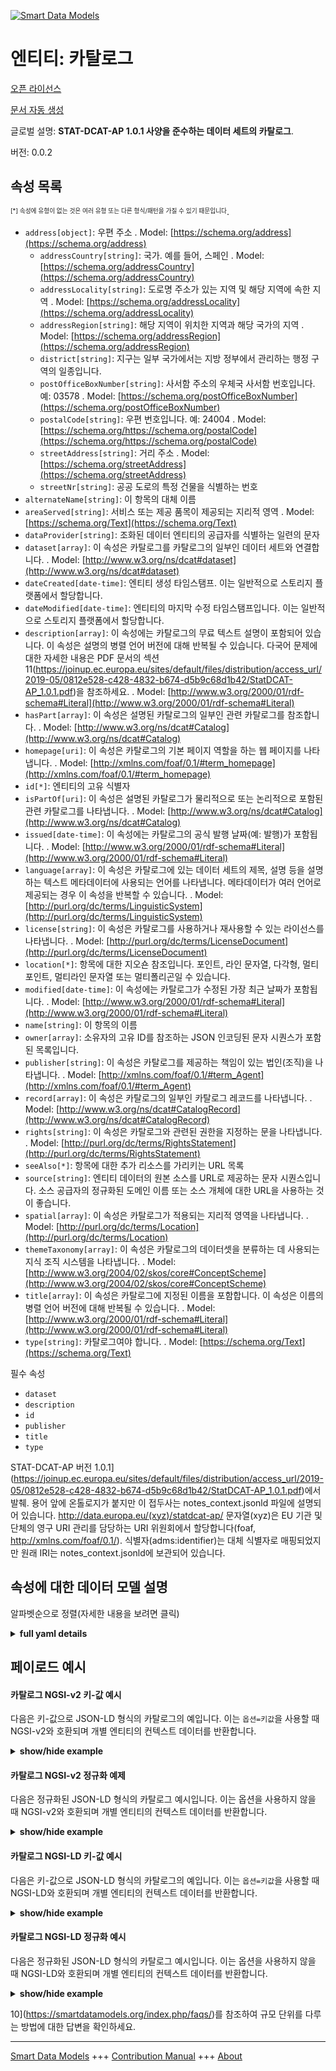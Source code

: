 <!-- 10-Header -->  
[![Smart Data Models](https://smartdatamodels.org/wp-content/uploads/2022/01/SmartDataModels_logo.png "Logo")](https://smartdatamodels.org)  
엔티티: 카탈로그  
=========<!-- /10-Header -->  
<!-- 15-License -->  
[오픈 라이선스](https://github.com/smart-data-models//dataModel.STAT-DCAT-AP/blob/master/Catalogue/LICENSE.md)  
[문서 자동 생성](https://docs.google.com/presentation/d/e/2PACX-1vTs-Ng5dIAwkg91oTTUdt8ua7woBXhPnwavZ0FxgR8BsAI_Ek3C5q97Nd94HS8KhP-r_quD4H0fgyt3/pub?start=false&loop=false&delayms=3000#slide=id.gb715ace035_0_60)  
<!-- /15-License -->  
<!-- 20-Description -->  
글로벌 설명: **STAT-DCAT-AP 1.0.1 사양을 준수하는 데이터 세트의 카탈로그**.  
버전: 0.0.2  
<!-- /20-Description -->  
<!-- 30-PropertiesList -->  

## 속성 목록  

<sup><sub>[*] 속성에 유형이 없는 것은 여러 유형 또는 다른 형식/패턴을 가질 수 있기 때문입니다</sub></sup>.  
- `address[object]`: 우편 주소  . Model: [https://schema.org/address](https://schema.org/address)	- `addressCountry[string]`: 국가. 예를 들어, 스페인  . Model: [https://schema.org/addressCountry](https://schema.org/addressCountry)  
	- `addressLocality[string]`: 도로명 주소가 있는 지역 및 해당 지역에 속한 지역  . Model: [https://schema.org/addressLocality](https://schema.org/addressLocality)  
	- `addressRegion[string]`: 해당 지역이 위치한 지역과 해당 국가의 지역  . Model: [https://schema.org/addressRegion](https://schema.org/addressRegion)  
	- `district[string]`: 지구는 일부 국가에서는 지방 정부에서 관리하는 행정 구역의 일종입니다.    
	- `postOfficeBoxNumber[string]`: 사서함 주소의 우체국 사서함 번호입니다. 예: 03578  . Model: [https://schema.org/postOfficeBoxNumber](https://schema.org/postOfficeBoxNumber)  
	- `postalCode[string]`: 우편 번호입니다. 예: 24004  . Model: [https://schema.org/https://schema.org/postalCode](https://schema.org/https://schema.org/postalCode)  
	- `streetAddress[string]`: 거리 주소  . Model: [https://schema.org/streetAddress](https://schema.org/streetAddress)  
	- `streetNr[string]`: 공공 도로의 특정 건물을 식별하는 번호    
- `alternateName[string]`: 이 항목의 대체 이름  - `areaServed[string]`: 서비스 또는 제공 품목이 제공되는 지리적 영역  . Model: [https://schema.org/Text](https://schema.org/Text)- `dataProvider[string]`: 조화된 데이터 엔티티의 공급자를 식별하는 일련의 문자  - `dataset[array]`: 이 속성은 카탈로그를 카탈로그의 일부인 데이터 세트와 연결합니다.  . Model: [http://www.w3.org/ns/dcat#dataset](http://www.w3.org/ns/dcat#dataset)- `dateCreated[date-time]`: 엔티티 생성 타임스탬프. 이는 일반적으로 스토리지 플랫폼에서 할당합니다.  - `dateModified[date-time]`: 엔티티의 마지막 수정 타임스탬프입니다. 이는 일반적으로 스토리지 플랫폼에서 할당합니다.  - `description[array]`: 이 속성에는 카탈로그의 무료 텍스트 설명이 포함되어 있습니다. 이 속성은 설명의 병렬 언어 버전에 대해 반복될 수 있습니다. 다국어 문제에 대한 자세한 내용은 PDF 문서의 섹션 11(https://joinup.ec.europa.eu/sites/default/files/distribution/access_url/2019-05/0812e528-c428-4832-b674-d5b9c68d1b42/StatDCAT-AP_1.0.1.pdf)을 참조하세요.  . Model: [http://www.w3.org/2000/01/rdf-schema#Literal](http://www.w3.org/2000/01/rdf-schema#Literal)- `hasPart[array]`: 이 속성은 설명된 카탈로그의 일부인 관련 카탈로그를 참조합니다.  . Model: [http://www.w3.org/ns/dcat#Catalog](http://www.w3.org/ns/dcat#Catalog)- `homepage[uri]`: 이 속성은 카탈로그의 기본 페이지 역할을 하는 웹 페이지를 나타냅니다.  . Model: [http://xmlns.com/foaf/0.1/#term_homepage](http://xmlns.com/foaf/0.1/#term_homepage)- `id[*]`: 엔티티의 고유 식별자  - `isPartOf[uri]`: 이 속성은 설명된 카탈로그가 물리적으로 또는 논리적으로 포함된 관련 카탈로그를 나타냅니다.  . Model: [http://www.w3.org/ns/dcat#Catalog](http://www.w3.org/ns/dcat#Catalog)- `issued[date-time]`: 이 속성에는 카탈로그의 공식 발행 날짜(예: 발행)가 포함됩니다.  . Model: [http://www.w3.org/2000/01/rdf-schema#Literal](http://www.w3.org/2000/01/rdf-schema#Literal)- `language[array]`: 이 속성은 카탈로그에 있는 데이터 세트의 제목, 설명 등을 설명하는 텍스트 메타데이터에 사용되는 언어를 나타냅니다. 메타데이터가 여러 언어로 제공되는 경우 이 속성을 반복할 수 있습니다.  . Model: [http://purl.org/dc/terms/LinguisticSystem](http://purl.org/dc/terms/LinguisticSystem)- `license[string]`: 이 속성은 카탈로그를 사용하거나 재사용할 수 있는 라이선스를 나타냅니다.  . Model: [http://purl.org/dc/terms/LicenseDocument](http://purl.org/dc/terms/LicenseDocument)- `location[*]`: 항목에 대한 지오숀 참조입니다. 포인트, 라인 문자열, 다각형, 멀티포인트, 멀티라인 문자열 또는 멀티폴리곤일 수 있습니다.  - `modified[date-time]`: 이 속성에는 카탈로그가 수정된 가장 최근 날짜가 포함됩니다.  . Model: [http://www.w3.org/2000/01/rdf-schema#Literal](http://www.w3.org/2000/01/rdf-schema#Literal)- `name[string]`: 이 항목의 이름  - `owner[array]`: 소유자의 고유 ID를 참조하는 JSON 인코딩된 문자 시퀀스가 포함된 목록입니다.  - `publisher[string]`: 이 속성은 카탈로그를 제공하는 책임이 있는 법인(조직)을 나타냅니다.  . Model: [http://xmlns.com/foaf/0.1/#term_Agent](http://xmlns.com/foaf/0.1/#term_Agent)- `record[array]`: 이 속성은 카탈로그의 일부인 카탈로그 레코드를 나타냅니다.  . Model: [http://www.w3.org/ns/dcat#CatalogRecord](http://www.w3.org/ns/dcat#CatalogRecord)- `rights[string]`: 이 속성은 카탈로그와 관련된 권한을 지정하는 문을 나타냅니다.  . Model: [http://purl.org/dc/terms/RightsStatement](http://purl.org/dc/terms/RightsStatement)- `seeAlso[*]`: 항목에 대한 추가 리소스를 가리키는 URL 목록  - `source[string]`: 엔티티 데이터의 원본 소스를 URL로 제공하는 문자 시퀀스입니다. 소스 공급자의 정규화된 도메인 이름 또는 소스 개체에 대한 URL을 사용하는 것이 좋습니다.  - `spatial[array]`: 이 속성은 카탈로그가 적용되는 지리적 영역을 나타냅니다.  . Model: [http://purl.org/dc/terms/Location](http://purl.org/dc/terms/Location)- `themeTaxonomy[array]`: 이 속성은 카탈로그의 데이터셋을 분류하는 데 사용되는 지식 조직 시스템을 나타냅니다.  . Model: [http://www.w3.org/2004/02/skos/core#ConceptScheme](http://www.w3.org/2004/02/skos/core#ConceptScheme)- `title[array]`: 이 속성은 카탈로그에 지정된 이름을 포함합니다. 이 속성은 이름의 병렬 언어 버전에 대해 반복될 수 있습니다.  . Model: [http://www.w3.org/2000/01/rdf-schema#Literal](http://www.w3.org/2000/01/rdf-schema#Literal)- `type[string]`: 카탈로그여야 합니다.  . Model: [https://schema.org/Text](https://schema.org/Text)<!-- /30-PropertiesList -->  
<!-- 35-RequiredProperties -->  
필수 속성  
- `dataset`  - `description`  - `id`  - `publisher`  - `title`  - `type`  <!-- /35-RequiredProperties -->  
<!-- 40-RequiredProperties -->  
STAT-DCAT-AP 버전 1.0.1](https://joinup.ec.europa.eu/sites/default/files/distribution/access_url/2019-05/0812e528-c428-4832-b674-d5b9c68d1b42/StatDCAT-AP_1.0.1.pdf)에서 발췌. 용어 앞에 온톨로지가 붙지만 이 접두사는 notes_context.jsonld 파일에 설명되어 있습니다. http://data.europa.eu/(xyz)/statdcat-ap/ 문자열(xyz)은 EU 기관 및 단체의 영구 URI 관리를 담당하는 URI 위원회에서 할당합니다(foaf, http://xmlns.com/foaf/0.1/). 식별자(adms:identifier)는 대체 식별자로 매핑되었지만 원래 IRI는 notes_context.jsonld에 보관되어 있습니다.  
<!-- /40-RequiredProperties -->  
<!-- 50-DataModelHeader -->  
## 속성에 대한 데이터 모델 설명  
알파벳순으로 정렬(자세한 내용을 보려면 클릭)  
<!-- /50-DataModelHeader -->  
<!-- 60-ModelYaml -->  
<details><summary><strong>full yaml details</strong></summary>    
```yaml  
Catalogue:    
  description: Catalogue of datasets compliant with STAT-DCAT-AP 1.0.1 specification.    
  properties:    
    address:    
      description: The mailing address    
      properties:    
        addressCountry:    
          description: 'The country. For example, Spain'    
          type: string    
          x-ngsi:    
            model: https://schema.org/addressCountry    
            type: Property    
        addressLocality:    
          description: 'The locality in which the street address is, and which is in the region'    
          type: string    
          x-ngsi:    
            model: https://schema.org/addressLocality    
            type: Property    
        addressRegion:    
          description: 'The region in which the locality is, and which is in the country'    
          type: string    
          x-ngsi:    
            model: https://schema.org/addressRegion    
            type: Property    
        district:    
          description: 'A district is a type of administrative division that, in some countries, is managed by the local government'    
          type: string    
          x-ngsi:    
            type: Property    
        postOfficeBoxNumber:    
          description: 'The post office box number for PO box addresses. For example, 03578'    
          type: string    
          x-ngsi:    
            model: https://schema.org/postOfficeBoxNumber    
            type: Property    
        postalCode:    
          description: 'The postal code. For example, 24004'    
          type: string    
          x-ngsi:    
            model: https://schema.org/https://schema.org/postalCode    
            type: Property    
        streetAddress:    
          description: The street address    
          type: string    
          x-ngsi:    
            model: https://schema.org/streetAddress    
            type: Property    
        streetNr:    
          description: Number identifying a specific property on a public street    
          type: string    
          x-ngsi:    
            type: Property    
      type: object    
      x-ngsi:    
        model: https://schema.org/address    
        type: Property    
    alternateName:    
      description: An alternative name for this item    
      type: string    
      x-ngsi:    
        type: Property    
    areaServed:    
      description: The geographic area where a service or offered item is provided    
      type: string    
      x-ngsi:    
        model: https://schema.org/Text    
        type: Property    
    dataProvider:    
      description: A sequence of characters identifying the provider of the harmonised data entity    
      type: string    
      x-ngsi:    
        type: Property    
    dataset:    
      description: This property links the Catalogue with a Dataset that is part of the Catalogue    
      items:    
        anyOf:    
          - description: Identifier format of any NGSI entity    
            maxLength: 256    
            minLength: 1    
            pattern: ^[\w\-\.\{\}\$\+\*\[\]`|~^@!,:\\]+$    
            type: string    
            x-ngsi:    
              type: Property    
          - description: Identifier format of any NGSI entity    
            format: uri    
            type: string    
            x-ngsi:    
              type: Property    
      type: array    
      x-ngsi:    
        model: "http://www.w3.org/ns/dcat#dataset"    
        type: Relationship    
    dateCreated:    
      description: Entity creation timestamp. This will usually be allocated by the storage platform    
      format: date-time    
      type: string    
      x-ngsi:    
        type: Property    
    dateModified:    
      description: Timestamp of the last modification of the entity. This will usually be allocated by the storage platform    
      format: date-time    
      type: string    
      x-ngsi:    
        type: Property    
    description:    
      description: 'This property contains a free-text account of the Catalogue. This property can be repeated for parallel language versions of the description. For further information on multilingual issues, please refer to section 11 of the pdf document https://joinup.ec.europa.eu/sites/default/files/distribution/access_url/2019-05/0812e528-c428-4832-b674-d5b9c68d1b42/StatDCAT-AP_1.0.1.pdf'    
      items:    
        description: Catalog description in different languages    
        type: string    
        x-ngsi:    
          type: Property    
      type: array    
      x-ngsi:    
        model: "http://www.w3.org/2000/01/rdf-schema#Literal"    
        type: Property    
    hasPart:    
      description: This property refers to a related Catalogue that is part of the described Catalogue    
      items:    
        format: uri    
        type: string    
      type: array    
      x-ngsi:    
        model: "http://www.w3.org/ns/dcat#Catalog"    
        type: Relationship    
    homepage:    
      description: This property refers to a web page that acts as the main page for the Catalogue    
      format: uri    
      type: string    
      x-ngsi:    
        model: "http://xmlns.com/foaf/0.1/#term_homepage"    
        type: Property    
    id:    
      anyOf:    
        - description: Identifier format of any NGSI entity    
          maxLength: 256    
          minLength: 1    
          pattern: ^[\w\-\.\{\}\$\+\*\[\]`|~^@!,:\\]+$    
          type: string    
          x-ngsi:    
            type: Property    
        - description: Identifier format of any NGSI entity    
          format: uri    
          type: string    
          x-ngsi:    
            type: Property    
      description: Unique identifier of the entity    
      x-ngsi:    
        type: Property    
    isPartOf:    
      description: This property refers to a related Catalogue in which the described Catalogue is physically or logically included    
      format: uri    
      type: string    
      x-ngsi:    
        model: "http://www.w3.org/ns/dcat#Catalog"    
        type: Relationship    
    issued:    
      description: 'This property contains the date of formal issuance (e.g., publication) of the Catalogue'    
      format: date-time    
      type: string    
      x-ngsi:    
        model: "http://www.w3.org/2000/01/rdf-schema#Literal"    
        type: Property    
    language:    
      description: 'This property refers to a language used in the textual metadata describing titles, descriptions, etc. of the Datasets in the Catalogue. This property can be repeated if the  metadata is provided in multiple languages'    
      items:    
        type: string    
      type: array    
      x-ngsi:    
        model: http://purl.org/dc/terms/LinguisticSystem    
        type: Property    
    license:    
      description: This property refers to the licence under which the Catalogue can be used or reused    
      type: string    
      x-ngsi:    
        model: http://purl.org/dc/terms/LicenseDocument    
        type: Property    
    location:    
      description: 'Geojson reference to the item. It can be Point, LineString, Polygon, MultiPoint, MultiLineString or MultiPolygon'    
      oneOf:    
        - description: Geojson reference to the item. Point    
          properties:    
            bbox:    
              items:    
                type: number    
              minItems: 4    
              type: array    
            coordinates:    
              items:    
                type: number    
              minItems: 2    
              type: array    
            type:    
              enum:    
                - Point    
              type: string    
          required:    
            - type    
            - coordinates    
          title: GeoJSON Point    
          type: object    
          x-ngsi:    
            type: GeoProperty    
        - description: Geojson reference to the item. LineString    
          properties:    
            bbox:    
              items:    
                type: number    
              minItems: 4    
              type: array    
            coordinates:    
              items:    
                items:    
                  type: number    
                minItems: 2    
                type: array    
              minItems: 2    
              type: array    
            type:    
              enum:    
                - LineString    
              type: string    
          required:    
            - type    
            - coordinates    
          title: GeoJSON LineString    
          type: object    
          x-ngsi:    
            type: GeoProperty    
        - description: Geojson reference to the item. Polygon    
          properties:    
            bbox:    
              items:    
                type: number    
              minItems: 4    
              type: array    
            coordinates:    
              items:    
                items:    
                  items:    
                    type: number    
                  minItems: 2    
                  type: array    
                minItems: 4    
                type: array    
              type: array    
            type:    
              enum:    
                - Polygon    
              type: string    
          required:    
            - type    
            - coordinates    
          title: GeoJSON Polygon    
          type: object    
          x-ngsi:    
            type: GeoProperty    
        - description: Geojson reference to the item. MultiPoint    
          properties:    
            bbox:    
              items:    
                type: number    
              minItems: 4    
              type: array    
            coordinates:    
              items:    
                items:    
                  type: number    
                minItems: 2    
                type: array    
              type: array    
            type:    
              enum:    
                - MultiPoint    
              type: string    
          required:    
            - type    
            - coordinates    
          title: GeoJSON MultiPoint    
          type: object    
          x-ngsi:    
            type: GeoProperty    
        - description: Geojson reference to the item. MultiLineString    
          properties:    
            bbox:    
              items:    
                type: number    
              minItems: 4    
              type: array    
            coordinates:    
              items:    
                items:    
                  items:    
                    type: number    
                  minItems: 2    
                  type: array    
                minItems: 2    
                type: array    
              type: array    
            type:    
              enum:    
                - MultiLineString    
              type: string    
          required:    
            - type    
            - coordinates    
          title: GeoJSON MultiLineString    
          type: object    
          x-ngsi:    
            type: GeoProperty    
        - description: Geojson reference to the item. MultiLineString    
          properties:    
            bbox:    
              items:    
                type: number    
              minItems: 4    
              type: array    
            coordinates:    
              items:    
                items:    
                  items:    
                    items:    
                      type: number    
                    minItems: 2    
                    type: array    
                  minItems: 4    
                  type: array    
                type: array    
              type: array    
            type:    
              enum:    
                - MultiPolygon    
              type: string    
          required:    
            - type    
            - coordinates    
          title: GeoJSON MultiPolygon    
          type: object    
          x-ngsi:    
            type: GeoProperty    
      x-ngsi:    
        type: GeoProperty    
    modified:    
      description: This property contains the most recent date on which the Catalogue was modified    
      format: date-time    
      type: string    
      x-ngsi:    
        model: "http://www.w3.org/2000/01/rdf-schema#Literal"    
        type: Property    
    name:    
      description: The name of this item    
      type: string    
      x-ngsi:    
        type: Property    
    owner:    
      description: A List containing a JSON encoded sequence of characters referencing the unique Ids of the owner(s)    
      items:    
        anyOf:    
          - description: Identifier format of any NGSI entity    
            maxLength: 256    
            minLength: 1    
            pattern: ^[\w\-\.\{\}\$\+\*\[\]`|~^@!,:\\]+$    
            type: string    
            x-ngsi:    
              type: Property    
          - description: Identifier format of any NGSI entity    
            format: uri    
            type: string    
            x-ngsi:    
              type: Property    
        description: Unique identifier of the entity    
        x-ngsi:    
          type: Property    
      type: array    
      x-ngsi:    
        type: Property    
    publisher:    
      description: This property refers to an entity (organisation) responsible for making the Catalogue available    
      type: string    
      x-ngsi:    
        model: "http://xmlns.com/foaf/0.1/#term_Agent"    
        type: Property    
    record:    
      description: This property refers to a Catalogue Record that is part of the Catalogue    
      items:    
        anyOf:    
          - description: Identifier format of any NGSI entity    
            maxLength: 256    
            minLength: 1    
            pattern: ^[\w\-\.\{\}\$\+\*\[\]`|~^@!,:\\]+$    
            type: string    
            x-ngsi:    
              type: Property    
          - description: Identifier format of any NGSI entity    
            format: uri    
            type: string    
            x-ngsi:    
              type: Property    
      type: array    
      x-ngsi:    
        model: "http://www.w3.org/ns/dcat#CatalogRecord"    
        type: Relationship    
    rights:    
      description: This property refers to a statement that specifies rights associated with the Catalogue    
      type: string    
      x-ngsi:    
        model: http://purl.org/dc/terms/RightsStatement    
        type: Property    
    seeAlso:    
      description: list of uri pointing to additional resources about the item    
      oneOf:    
        - items:    
            format: uri    
            type: string    
          minItems: 1    
          type: array    
        - format: uri    
          type: string    
      x-ngsi:    
        type: Property    
    source:    
      description: 'A sequence of characters giving the original source of the entity data as a URL. Recommended to be the fully qualified domain name of the source provider, or the URL to the source object'    
      type: string    
      x-ngsi:    
        type: Property    
    spatial:    
      description: This property refers to a geographical area covered by the Catalogue    
      items:    
        description: 'Geojson reference to the item. It can be Point, LineString, Polygon, MultiPoint, MultiLineString or MultiPolygon'    
        oneOf:    
          - bbox:    
              items:    
                type: number    
              minItems: 4    
              type: array    
            coordinates:    
              items:    
                type: number    
              minItems: 2    
              type: array    
            type:    
              enum:    
                - Point    
              type: string    
          - bbox:    
              items:    
                type: number    
              minItems: 4    
              type: array    
            coordinates:    
              items:    
                items:    
                  type: number    
                minItems: 2    
                type: array    
              minItems: 2    
              type: array    
            type:    
              enum:    
                - LineString    
              type: string    
          - bbox:    
              items:    
                type: number    
              minItems: 4    
              type: array    
            coordinates:    
              items:    
                items:    
                  items:    
                    type: number    
                  minItems: 2    
                  type: array    
                minItems: 4    
                type: array    
              type: array    
            type:    
              enum:    
                - Polygon    
              type: string    
          - bbox:    
              items:    
                type: number    
              minItems: 4    
              type: array    
            coordinates:    
              items:    
                items:    
                  type: number    
                minItems: 2    
                type: array    
              type: array    
            type:    
              enum:    
                - MultiPoint    
              type: string    
          - bbox:    
              items:    
                type: number    
              minItems: 4    
              type: array    
            coordinates:    
              items:    
                items:    
                  items:    
                    type: number    
                  minItems: 2    
                  type: array    
                minItems: 2    
                type: array    
              type: array    
            type:    
              enum:    
                - MultiLineString    
              type: string    
          - bbox:    
              items:    
                type: number    
              minItems: 4    
              type: array    
            coordinates:    
              items:    
                items:    
                  items:    
                    items:    
                    minItems: 2    
                    type: array    
                  minItems: 4    
                  type: array    
                type: array    
              type: array    
            type:    
              enum:    
                - MultiPolygon    
              type: string    
        x-ngsi:    
          type: GeoProperty    
      type: array    
      x-ngsi:    
        model: http://purl.org/dc/terms/Location    
        type: GeoProperty    
    themeTaxonomy:    
      description: This property refers to a knowledge organization system used to classify the Catalogue's Datasets    
      items:    
        type: string    
      type: array    
      x-ngsi:    
        model: "http://www.w3.org/2004/02/skos/core#ConceptScheme"    
        type: Property    
    title:    
      description: This property contains a name given to the Catalogue. This property can be repeated for parallel language versions of the name    
      items:    
        type: string    
      type: array    
      x-ngsi:    
        model: "http://www.w3.org/2000/01/rdf-schema#Literal"    
        type: Property    
    type:    
      description: It has to be Catalogue    
      enum:    
        - Catalogue    
      type: string    
      x-ngsi:    
        model: https://schema.org/Text    
        type: Property    
  required:    
    - id    
    - type    
    - dataset    
    - description    
    - publisher    
    - title    
  type: object    
  x-derived-from: https://joinup.ec.europa.eu/sites/default/files/distribution/access_url/2019-05/0812e528-c428-4832-b674-d5b9c68d1b42/StatDCAT-AP_1.0.1.pdf    
  x-disclaimer: 'Redistribution and use in source and binary forms, with or without modification, are permitted  provided that the license conditions are met. Copyleft (c) 2022 Contributors to Smart Data Models Program'    
  x-license-url: https://github.com/smart-data-models/dataModel.STAT-DCAT-AP/blob/master/Catalogue/LICENSE.md    
  x-model-schema: https://smart-data-models.github.io/dataModel.STAT-DCAT-AP/Catalogue/schema.json    
  x-model-tags: INTERSTAT    
  x-version: 0.0.2    
```  
</details>    
<!-- /60-ModelYaml -->  
<!-- 70-MiddleNotes -->  
<!-- /70-MiddleNotes -->  
<!-- 80-Examples -->  
## 페이로드 예시  
#### 카탈로그 NGSI-v2 키-값 예시  
다음은 키-값으로 JSON-LD 형식의 카탈로그의 예입니다. 이는 `옵션=키값`을 사용할 때 NGSI-v2와 호환되며 개별 엔티티의 컨텍스트 데이터를 반환합니다.  
<details><summary><strong>show/hide example</strong></summary>    
```json  
{  
  "id": "urn:ngsi-ld:Catalogue:id:KSLT:97146192",  
  "type": "Catalogue",  
  "dateCreated": "2023-03-20T18:53:50Z",  
  "dateModified": "2023-06-29T11:37:12Z",  
  "source": "INE",  
  "name": "Catalogue of statistical resources",  
  "alternateName": "Catalogue",  
  "description": [  
    "List of converted statistical resources"  
  ],  
  "dataProvider": "INE",  
  "owner": [  
    "urn:ngsi-ld:Catalogue:items:FRAY:12902985",  
    "urn:ngsi-ld:Catalogue:items:WMSS:90165917"  
  ],  
  "seeAlso": [  
    "urn:ngsi-ld:Catalogue:items:XSHA:97687196"  
  ],  
  "location": {  
    "type": "Point",  
    "coordinates": [  
      52.5209531,  
      13.3256918  
    ]  
  },  
  "address": {  
    "streetAddress": "Franklinstrasse 13",  
    "addressLocality": "Berlin",  
    "addressRegion": "Berlin",  
    "addressCountry": "Germany",  
    "postalCode": "10587",  
    "postOfficeBoxNumber": "",  
    "streetNr": "13",  
    "district": ""  
  },  
  "areaServed": "",  
  "dataset": [  
    "urn:ngsi-ld:Catalogue:dataset:VLNR:72960176"  
  ],  
  "publisher": "INE",  
  "title": [  
    "Catalogue or statistical resources",  
    "Catalogo de recursos estadisticos"  
  ],  
  "homepage": "urn:ngsi-ld:Catalogue:homepage:FXWI:96370263",  
  "language": [  
    "SP",  
    "EN"  
  ],  
  "licence": "CC BY 4.0",  
  "releaseDate": "2023-01-20T11:03:48Z",  
  "themes": [  
    "demography",  
    "social movements"  
  ],  
  "modificationDate": "2023-02-24T16:28:58Z",  
  "hasPart": [  
    "urn:ngsi-ld:Catalogue:hasPart:EQFC:38298320"  
  ],  
  "isPartOf": "urn:ngsi-ld:Catalogue:isPartOf:JACJ:87819283",  
  "record": [  
    "urn:ngsi-ld:Catalogue:record:UEFV:49174271"  
  ],  
  "rights": "Open licensed",  
  "spatial_geographic": [  
    {  
      "type": "Point",  
      "coordinates": [  
        121.7,  
        146.6  
      ],  
      "bbox": [  
        46.5,  
        926.8,  
        995.6,  
        403.5  
      ]  
    },  
    {  
      "type": "Point",  
      "coordinates": [  
        60.3,  
        491.9  
      ],  
      "bbox": [  
        652.6,  
        335.8,  
        341.6,  
        875.0  
      ]  
    }  
  ]  
}  
```  
</details>  
#### 카탈로그 NGSI-v2 정규화 예제  
다음은 정규화된 JSON-LD 형식의 카탈로그 예시입니다. 이는 옵션을 사용하지 않을 때 NGSI-v2와 호환되며 개별 엔티티의 컨텍스트 데이터를 반환합니다.  
<details><summary><strong>show/hide example</strong></summary>    
```json  
{  
  "id": "urn:ngsi-ld:Catalogue:id:KSLT:97146192",  
  "type": "Catalogue",  
  "dateCreated": {  
    "type": "Date-Time",  
    "value": "2023-03-20T18:53:50Z"  
  },  
  "dateModified": {  
    "type": "Date-Time",  
    "value": "2023-06-29T11:37:12Z"  
  },  
  "source": {  
    "type": "Text",  
    "value": "INE"  
  },  
  "name": {  
    "type": "Text",  
    "value": "Catalogue of statistical resources"  
  },  
  "alternateName": {  
    "type": "Text",  
    "value": "Catalogue"  
  },  
  "description": {  
    "type": "StructuredValue",  
    "value": [  
      "List of converted statistical resources"  
    ]  
  },  
  "dataProvider": {  
    "type": "Text",  
    "value": "INE"  
  },  
  "owner": {  
    "type": "array",  
    "value": [  
      "urn:ngsi-ld:Catalogue:items:FRAY:12902985",  
      "urn:ngsi-ld:Catalogue:items:WMSS:90165917"  
    ]  
  },  
  "seeAlso": {  
    "type": "array",  
    "value": [  
      "urn:ngsi-ld:Catalogue:items:XSHA:97687196"  
    ]  
  },  
  "location": {  
    "type": "geo:json",  
    "value": {  
      "type": "Point",  
      "coordinates": [  
        52.5209531,  
        13.3256918  
      ]  
    }  
  },  
  "address": {  
    "type": "StructuredValue",  
    "value": {  
      "streetAddress": "Franklinstrasse 13",  
      "addressLocality": "Berlin",  
      "addressRegion": "Berlin",  
      "addressCountry": "Germany",  
      "postalCode": "10587",  
      "postOfficeBoxNumber": "",  
      "streetNr": "13",  
      "district": ""  
    }  
  },  
  "areaServed": {  
    "type": "Text",  
    "value": ""  
  },  
  "dataset": {  
    "type": "array",  
    "value": [  
      "urn:ngsi-ld:Catalogue:dataset:VLNR:72960176"  
    ]  
  },  
  "publisher": {  
    "type": "Text",  
    "value": "INE"  
  },  
  "title": {  
    "type": "array",  
    "value": [  
      "Catalogue or statistical resources",  
      "Catálogo de recursos estadisticos"  
    ]  
  },  
  "homepage": {  
    "type": "Text",  
    "value": "urn:ngsi-ld:Catalogue:homepage:FXWI:96370263"  
  },  
  "language": {  
    "type": "array",  
    "value": [  
      "SP",  
      "EN"  
    ]  
  },  
  "licence": {  
    "type": "Text",  
    "value": "CC BY 4.0"  
  },  
  "releaseDate": {  
    "type": "Date-Time",  
    "value": "2023-01-20T11:03:48Z"  
  },  
  "themes": {  
    "type": "array",  
    "value": [  
      "demography",  
      "social movements"  
    ]  
  },  
  "modificationDate": {  
    "type": "Date-Time",  
    "value": "2023-02-24T16:28:58Z"  
  },  
  "hasPart": {  
    "type": "array",  
    "value": [  
      "urn:ngsi-ld:Catalogue:hasPart:EQFC:38298320"  
    ]  
  },  
  "isPartOf": {  
    "type": "URI",  
    "value": "urn:ngsi-ld:Catalogue:isPartOf:JACJ:87819283"  
  },  
  "record": {  
    "type": "array",  
    "value": [  
      "urn:ngsi-ld:Catalogue:record:UEFV:49174271"  
    ]  
  },  
  "rights": {  
    "type": "Text",  
    "value": "Open licensed"  
  },  
  "spatial_geographic": {  
    "type": "geo:json",  
    "value": [  
      {  
        "type": "Point",  
        "coordinates": [  
          121.7,  
          146.6  
        ],  
        "bbox": [  
          46.5,  
          926.8,  
          995.6,  
          403.5  
        ]  
      },  
      {  
        "type": "Point",  
        "coordinates": [  
          60.3,  
          491.9  
        ],  
        "bbox": [  
          652.6,  
          335.8,  
          341.6,  
          875.0  
        ]  
      }  
    ]  
  }  
}  
```  
</details>  
#### 카탈로그 NGSI-LD 키-값 예시  
다음은 키-값으로 JSON-LD 형식의 카탈로그의 예입니다. 이는 `옵션=키값`을 사용할 때 NGSI-LD와 호환되며 개별 엔티티의 컨텍스트 데이터를 반환합니다.  
<details><summary><strong>show/hide example</strong></summary>    
```json  
{  
  "id": "urn:ngsi-ld:Catalogue:id:KSLT:97146192",  
  "type": "Catalogue",  
  "dateCreated": "2023-03-20T18:53:50Z",  
  "dateModified": "2023-06-29T11:37:12Z",  
  "source": "INE",  
  "name": "Catalogue of statistical resources",  
  "alternateName": "Catalogue",  
  "description": [  
    "List of converted statistical resources"  
  ],  
  "dataProvider": "INE",  
  "owner": [  
    "urn:ngsi-ld:Catalogue:items:FRAY:12902985",  
    "urn:ngsi-ld:Catalogue:items:WMSS:90165917"  
  ],  
  "seeAlso": [  
    "urn:ngsi-ld:Catalogue:items:XSHA:97687196"  
  ],  
  "location": {  
    "type": "Point",  
    "coordinates": [  
      52.5209531,  
      13.3256918  
    ]  
  },  
  "address": {  
    "streetAddress": "Franklinstrasse 13",  
    "addressLocality": "Berlin",  
    "addressRegion": "Berlin",  
    "addressCountry": "Germany",  
    "postalCode": "10587",  
    "postOfficeBoxNumber": "",  
    "streetNr": "13",  
    "district": ""  
  },  
  "areaServed": "",  
  "dataset": [  
    "urn:ngsi-ld:Catalogue:dataset:VLNR:72960176"  
  ],  
  "publisher": "INE",  
  "title": [  
    "Catalogue or statistical resources",  
    "Catalogo de recursos estadisticos"  
  ],  
  "homepage": "urn:ngsi-ld:Catalogue:homepage:FXWI:96370263",  
  "language": [  
    "SP",  
    "EN"  
  ],  
  "licence": "CC BY 4.0",  
  "releaseDate": "2023-01-20T11:03:48Z",  
  "themes": [  
    "demography",  
    "social movements"  
  ],  
  "modificationDate": "2023-02-24T16:28:58Z",  
  "hasPart": [  
    "urn:ngsi-ld:Catalogue:hasPart:EQFC:38298320"  
  ],  
  "isPartOf": "urn:ngsi-ld:Catalogue:isPartOf:JACJ:87819283",  
  "record": [  
    "urn:ngsi-ld:Catalogue:record:UEFV:49174271"  
  ],  
  "rights": "Open licensed",  
  "spatial_geographic": [  
    {  
      "type": "Point",  
      "coordinates": [  
        121.7,  
        146.6  
      ],  
      "bbox": [  
        46.5,  
        926.8,  
        995.6,  
        403.5  
      ]  
    },  
    {  
      "type": "Point",  
      "coordinates": [  
        60.3,  
        491.9  
      ],  
      "bbox": [  
        652.6,  
        335.8,  
        341.6,  
        875.0  
      ]  
    }  
  ],  
  "@context": [  
    "https://raw.githubusercontent.com/smart-data-models/dataModel.STAT-DCAT-AP/master/context.jsonld"  
  ]  
}  
```  
</details>  
#### 카탈로그 NGSI-LD 정규화 예시  
다음은 정규화된 JSON-LD 형식의 카탈로그 예시입니다. 이는 옵션을 사용하지 않을 때 NGSI-LD와 호환되며 개별 엔티티의 컨텍스트 데이터를 반환합니다.  
<details><summary><strong>show/hide example</strong></summary>    
```json  
{  
  "id": "urn:ngsi-ld:Catalogue:id:KSLT:97146192",  
  "type": "Catalogue",  
  "dateCreated": {  
    "type": "Property",  
    "value": {  
      "@type": "DateTime",  
      "@value": "2023-03-20T18:53:50Z"  
    }  
  },  
  "dateModified": {  
    "type": "Property",  
    "value": {  
      "@type": "DateTime",  
      "@value": "2023-06-29T11:37:12Z"  
    }  
  },  
  "source": {  
    "type": "Property",  
    "value": "INE"  
  },  
  "name": {  
    "type": "Property",  
    "value": "Catalogue of statistical resources"  
  },  
  "alternateName": {  
    "type": "Property",  
    "value": "Catalogue"  
  },  
  "description": {  
    "type": "Property",  
    "value": [  
      "List of converted statistical resources"  
      ]  
  },  
  "dataProvider": {  
    "type": "Property",  
    "value": "INE"  
  },  
  "owner": {  
    "type": "Property",  
    "value": [  
      "urn:ngsi-ld:Catalogue:items:FRAY:12902985",  
      "urn:ngsi-ld:Catalogue:items:WMSS:90165917"  
    ]  
  },  
  "seeAlso": {  
    "type": "Property",  
    "value": [  
      "urn:ngsi-ld:Catalogue:items:XSHA:97687196"  
    ]  
  },  
  "location": {  
    "type": "Property",  
    "value": {  
      "type": "Point",  
      "coordinates": [  
        52.5209531,  
        13.3256918  
      ]  
    }  
  },  
  "address": {  
    "streetAddress": "Franklinstrasse 13",  
    "addressLocality": "Berlin",  
    "addressRegion": "Berlin",  
    "addressCountry": "Germany",  
    "postalCode": "10587",  
    "postOfficeBoxNumber": "",  
    "streetNr": "13",  
    "district": ""  
  },  
  "areaServed": "",  
  "dataset": {  
    "type": "Relationship",  
    "object": ["urn:ngsi-ld:Catalogue:dataset:VLNR:72960176"]  
  },  
  "publisher": {  
    "type": "Property",  
    "value": "INE"  
  },  
  "title": {  
    "type": "Property",  
    "value": [  
      "Catalogue or statistical resources",  
      "CatÃ¡logo de recursos estadisticos"  
    ]  
  },  
  "homepage": {  
    "type": "Property",  
    "value": "urn:ngsi-ld:Catalogue:homepage:FXWI:96370263"  
  },  
  "language": {  
    "type": "Property",  
    "value": [  
      "SP",  
      "EN"  
    ]  
  },  
  "license": {  
    "type": "Property",  
    "value": "CC BY 4.0"  
  },  
  "issued": {  
    "type": "Property",  
    "value": {  
      "@type": "DateTime",  
      "@value": "2023-01-20T11:03:48Z"  
    }  
  },  
  "themeTaxonomy": {  
    "type": "Property",  
    "value": [  
      "demography",  
      "social movements"  
    ]  
  },  
  "modified": {  
    "type": "Property",  
    "value": {  
      "@type": "DateTime",  
      "@value": "2023-02-24T16:28:58Z"  
    }  
  },  
  "hasPart": {  
    "type": "Relationship",  
    "object": ["urn:ngsi-ld:Catalogue:hasPart:EQFC:38298320"]  
  },  
  "isPartOf": {  
    "type": "Relationship",  
    "object": "urn:ngsi-ld:Catalogue:isPartOf:JACJ:87819283"  
  },  
  "record": {  
    "type": "Relationship",  
    "object": [  
      "urn:ngsi-ld:Catalogue:record:UEFV:49174271"]  
  },  
  "rights": {  
    "type": "Property",  
    "value": "Open licensed"  
  },  
  "spatial": {  
    "type": "Property",  
    "value": [  
      {  
        "type": "Point",  
        "coordinates": [  
          121.7,  
          146.6  
        ],  
        "bbox": [  
          46.5,  
          926.8,  
          995.6,  
          403.5  
        ]  
      },  
      {  
        "type": "Point",  
        "coordinates": [  
          60.3,  
          491.9  
        ],  
        "bbox": [  
          652.6,  
          335.8,  
          341.6,  
          875.0  
        ]  
      }  
    ]  
  },  
  "@context": [  
    "https://raw.githubusercontent.com/smart-data-models/dataModel.STAT-DCAT-AP/master/context.jsonld"  
  ]  
}  
```  
</details><!-- /80-Examples -->  
<!-- 90-FooterNotes -->  
<!-- /90-FooterNotes -->  
<!-- 95-Units -->  
10](https://smartdatamodels.org/index.php/faqs/)를 참조하여 규모 단위를 다루는 방법에 대한 답변을 확인하세요.  
<!-- /95-Units -->  
<!-- 97-LastFooter -->  
---  
[Smart Data Models](https://smartdatamodels.org) +++ [Contribution Manual](https://bit.ly/contribution_manual) +++ [About](https://bit.ly/Introduction_SDM)<!-- /97-LastFooter -->  
